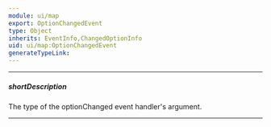 ```yaml
---
module: ui/map
export: OptionChangedEvent
type: Object
inherits: EventInfo,ChangedOptionInfo
uid: ui/map:OptionChangedEvent
generateTypeLink: 
---
```

---
##### shortDescription
The type of the optionChanged event handler's argument.

---
<!-- Description goes here -->